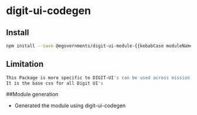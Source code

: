 <!-- TODO: update this -->

# digit-ui-codegen



## Install

```bash
npm install --save @egovernments/digit-ui-module-{{kebabCase moduleName}}
```

## Limitation

```bash
This Package is more specific to DIGIT-UI's can be used across mission's
It is the base css for all Digit UI's
```


##Module generation 

- Generated the module using digit-ui-codegen